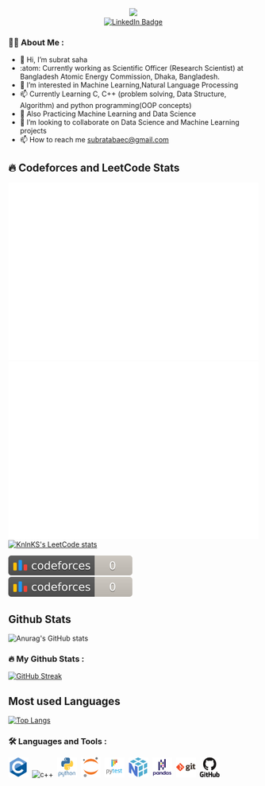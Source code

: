 <div id="header" align="center">
  <img src="https://media.giphy.com/media/qgQUggAC3Pfv687qPC/giphy.gif" width="300"/>  
</div>

<div id="badges" align="center">
  <a href="https://www.linkedin.com/in/subrata-saha-8962aa223/">
    <img src="https://img.shields.io/badge/LinkedIn-blue?style=for-the-badge&logo=linkedin&logoColor=white" alt="LinkedIn Badge"/>
  </a>
</div>

### :man_technologist: About Me :
- 👋 Hi, I’m subrat saha
- :atom: Currently working as Scientific Officer (Research Scientist) at Bangladesh Atomic Energy Commission, Dhaka, Bangladesh.
- 👀 I’m interested in Machine Learning,Natural Language Processing
- 📫 Currently Learning C, C++ (problem solving, Data Structure, Algorithm) and python programming(OOP concepts)
- 🌱 Also Practicing Machine Learning and Data Science
- 💞️ I’m looking to collaborate on Data Science and Machine Learning projects
- 📫 How to reach me subratabaec@gmail.com

<!---
subrataBAEC/subrataBAEC is a ✨ special ✨ repository because its `README.md` (this file) appears on your GitHub profile.
You can click the Preview link to take a look at your changes.

 for emoticons: https://github.com/ikatyang/emoji-cheat-sheet/blob/master/README.md#activities
--->
##  :fire:  Codeforces and LeetCode Stats

![](https://raw.githubusercontent.com/subrataBAEC/cf-stats/main/output/light_card.svg#gh-dark-mode-only)
![](https://raw.githubusercontent.com/subrataBAEC/cf-stats/main/output/light_card.svg)
[![KnlnKS's LeetCode stats](https://leetcode-stats-six.vercel.app/?username=subrata_BAEC&theme=dark)](https://github.com/KnlnKS/leetcode-stats)

![](https://raw.githubusercontent.com/subrataBAEC/cf-stats/main/output/max_rating.svg)
![](https://raw.githubusercontent.com/subrataBAEC/cf-stats/main/output/rating.svg)

## Github Stats
![Anurag's GitHub stats](https://github-readme-stats.vercel.app/api?username=subrataBAEC&show_icons=true&theme=radical)

### :fire: My Github Stats :
[![GitHub Streak](http://github-readme-streak-stats.herokuapp.com?user=subrataBAEC&theme=dark&background=000000)](https://git.io/streak-stats)

## Most used Languages
[![Top Langs](https://github-readme-stats.vercel.app/api/top-langs/?username=subrataBAEC)](https://github.com/anuraghazra/github-readme-stats)


### :hammer_and_wrench: Languages and Tools :
<!--- "comment"
<code><img width="10%" src="https://www.vectorlogo.zone/logos/python/python-ar21.svg"></code>
<br />
<code><img width="10%" src="https://www.vectorlogo.zone/logos/git-scm/git-scm-ar21.svg"></code>
<code><img width="10%" src="https://www.vectorlogo.zone/logos/github/github-ar21.svg"></code>
--->
<div>  
  <img src="https://github.com/devicons/devicon/blob/master/icons/c/c-original.svg" title="c" alt="c" width="40" height="40"/>&nbsp; 
  <img src="https://github.com/isocpp/logos/blob/master/cpp_logo.svg" title="c++" alt="c++" width="40" height="40"/>&nbsp;
  <img src="https://github.com/devicons/devicon/blob/master/icons/python/python-original-wordmark.svg" title="python" alt="python" width="40" height="40"/>&nbsp;
  <img src="https://github.com/devicons/devicon/blob/master/icons/jupyter/jupyter-original.svg" title="jupyter" alt="jupyter" width="40" height="40"/>&nbsp;
  <img src="https://github.com/devicons/devicon/blob/master/icons/pytest/pytest-original-wordmark.svg" title="pytest" alt="pytest" width="40" height="40"/>&nbsp;
  <img src="https://github.com/devicons/devicon/blob/master/icons/numpy/numpy-original.svg" title="numpy" alt="numpy" width="40" height="40"/>&nbsp;
  <img src="https://github.com/devicons/devicon/blob/master/icons/pandas/pandas-original-wordmark.svg" title="pandas" alt="pandas" width="40" height="40"/>&nbsp;
  <img src="https://github.com/devicons/devicon/blob/master/icons/git/git-original-wordmark.svg" title="git" alt="git" width="40" height="40"/>&nbsp;
  <img src="https://github.com/devicons/devicon/blob/master/icons/github/github-original-wordmark.svg" title="github" alt="github" width="40" height="40"/>&nbsp;

</div>
